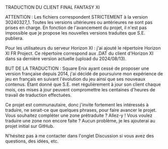 TRADUCTION DU CLIENT FINAL FANTASY XI

ATTENTION : Les fichiers correspondent STRICTEMENT à la version 30240327_1. Toutes les versions ultérieures ou antérieures ne sont pas prises en charge. En fonction de l'avancement du projet, il n'est pas impossible que je propose les nouvelles versions traduites que S.E. publiera.

Pour les utilisateurs du serveur Horizon XI : j'ai ajouté le répertoire Horizon XI FR Project. Ce répertoire correspond aux .DAT du client d'Horizon XI dans sa dernière version actuelle (upload du 2024/08/13).

BUT DE LA TRADUCTION :
Square Enix ayant cessé de proposer une version française depuis 2014, j'ai décidé de poursuivre mon expérience de jeu en français en suivant l'évolution du jeu ainsi que ses nouveaux contenus. Étant donné que S.E. met régulièrement à jour son client chaque mois, ces mises à jour peuvent compromettre les centaines d'heures de travail de traduction effectuées.

Ce projet est communautaire, donc j'invite fortement les intéressés à traduire, ne serait-ce que quelques phrases, pour faire avancer le projet. Vous souhaitez compléter une zone prétraduite ? Allez-y ! Vous voulez traduire une zone non encore faite ? Aucun problème, je les ajouterai au projet initial sur GitHub.

N'hésitez pas à me contacter dans l'onglet Discussion si vous avez des questions, des idées, etc.
